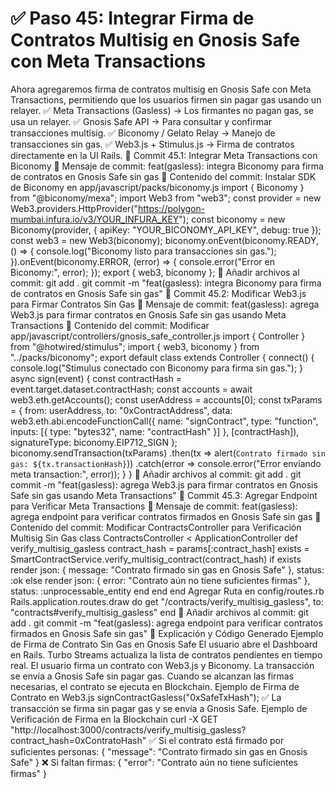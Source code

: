 # ✅ Paso 45: Integrar Firma de Contratos Multisig en Gnosis Safe con Meta Transactions

Ahora agregaremos firma de contratos multisig en Gnosis Safe con Meta Transactions, permitiendo que los usuarios firmen sin pagar gas usando un relayer.
✅ Meta Transactions (Gasless) → Los firmantes no pagan gas, se usa un relayer.
✅ Gnosis Safe API → Para consultar y confirmar transacciones multisig.
✅ Biconomy / Gelato Relay → Manejo de transacciones sin gas.
✅ Web3.js + Stimulus.js → Firma de contratos directamente en la UI Rails.
📌 Commit 45.1: Integrar Meta Transactions con Biconomy
🔹 Mensaje de commit:
feat(gasless): integra Biconomy para firma de contratos en Gnosis Safe sin gas
🔹 Contenido del commit:
Instalar SDK de Biconomy en app/javascript/packs/biconomy.js
import { Biconomy } from "@biconomy/mexa";
import Web3 from "web3";
const provider = new Web3.providers.HttpProvider("https://polygon-mumbai.infura.io/v3/YOUR_INFURA_KEY");
const biconomy = new Biconomy(provider, { apiKey: "YOUR_BICONOMY_API_KEY", debug: true });
const web3 = new Web3(biconomy);
biconomy.onEvent(biconomy.READY, () => {
  console.log("Biconomy listo para transacciones sin gas.");
}).onEvent(biconomy.ERROR, (error) => {
  console.error("Error en Biconomy:", error);
});
export { web3, biconomy };
🔹 Añadir archivos al commit:
git add .
git commit -m "feat(gasless): integra Biconomy para firma de contratos en Gnosis Safe sin gas"
📌 Commit 45.2: Modificar Web3.js para Firmar Contratos Sin Gas
🔹 Mensaje de commit:
feat(gasless): agrega Web3.js para firmar contratos en Gnosis Safe sin gas usando Meta Transactions
🔹 Contenido del commit:
Modificar app/javascript/controllers/gnosis_safe_controller.js
import { Controller } from "@hotwired/stimulus";
import { web3, biconomy } from "../packs/biconomy";
export default class extends Controller {
  connect() {
    console.log("Stimulus conectado con Biconomy para firma sin gas.");
  }
  async sign(event) {
    const contractHash = event.target.dataset.contractHash;
    const accounts = await web3.eth.getAccounts();
    const userAddress = accounts[0];
    const txParams = {
      from: userAddress,
      to: "0xContractAddress",
      data: web3.eth.abi.encodeFunctionCall({
        name: "signContract",
        type: "function",
        inputs: [{ type: "bytes32", name: "contractHash" }]
      }, [contractHash]),
      signatureType: biconomy.EIP712_SIGN
    };
    biconomy.sendTransaction(txParams)
      .then(tx => alert(`Contrato firmado sin gas: ${tx.transactionHash}`))
      .catch(error => console.error("Error enviando meta transaction:", error));
  }
}
🔹 Añadir archivos al commit:
git add .
git commit -m "feat(gasless): agrega Web3.js para firmar contratos en Gnosis Safe sin gas usando Meta Transactions"
📌 Commit 45.3: Agregar Endpoint para Verificar Meta Transactions
🔹 Mensaje de commit:
feat(gasless): agrega endpoint para verificar contratos firmados en Gnosis Safe sin gas
🔹 Contenido del commit:
Modificar ContractsController para Verificación Multisig Sin Gas
class ContractsController < ApplicationController
  def verify_multisig_gasless
    contract_hash = params[:contract_hash]
    exists = SmartContractService.verify_multisig_contract(contract_hash)
    if exists
      render json: { message: "Contrato firmado sin gas en Gnosis Safe" }, status: :ok
    else
      render json: { error: "Contrato aún no tiene suficientes firmas" }, status: :unprocessable_entity
    end
  end
end
Agregar Ruta en config/routes.rb
Rails.application.routes.draw do
  get "/contracts/verify_multisig_gasless", to: "contracts#verify_multisig_gasless"
end
🔹 Añadir archivos al commit:
git add .
git commit -m "feat(gasless): agrega endpoint para verificar contratos firmados en Gnosis Safe sin gas"
📝 Explicación y Código Generado
Ejemplo de Firma de Contrato Sin Gas en Gnosis Safe
    El usuario abre el Dashboard en Rails.
    Turbo Streams actualiza la lista de contratos pendientes en tiempo real.
    El usuario firma un contrato con Web3.js y Biconomy.
    La transacción se envía a Gnosis Safe sin pagar gas.
    Cuando se alcanzan las firmas necesarias, el contrato se ejecuta en Blockchain.
Ejemplo de Firma de Contrato en Web3.js
signContractGasless("0xSafeTxHash");
✅ La transacción se firma sin pagar gas y se envía a Gnosis Safe.
Ejemplo de Verificación de Firma en la Blockchain
curl -X GET "http://localhost:3000/contracts/verify_multisig_gasless?contract_hash=0xContratoHash"
✅ Si el contrato está firmado por suficientes personas:
{ "message": "Contrato firmado sin gas en Gnosis Safe" }
❌ Si faltan firmas:
{ "error": "Contrato aún no tiene suficientes firmas" }
